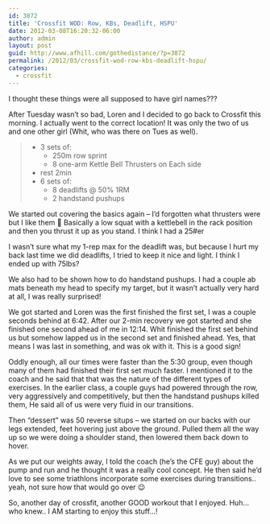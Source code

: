 ```yaml
---
id: 3872
title: 'Crossfit WOD: Row, KBs, Deadlift, HSPU'
date: 2012-03-08T16:20:32-06:00
author: admin
layout: post
guid: http://www.afhill.com/gothedistance/?p=3872
permalink: /2012/03/crossfit-wod-row-kbs-deadlift-hspu/
categories:
  - crossfit
---
```

I thought these things were all supposed to have girl names???

After Tuesday wasn&#8217;t so bad, Loren and I decided to go back to Crossfit this morning. I actually went to the correct location! It was only the two of us and one other girl (Whit, who was there on Tues as well).

>   * 3 sets of: 
>       * 250m row sprint
>       * 8 one-arm Kettle Bell Thrusters on Each side
>   * rest 2min
>   * 6 sets of: 
>       * 8 deadlifts @ 50% 1RM
>       * 2 handstand pushups

We started out covering the basics again &#8211; I&#8217;d forgotten what thrusters were but I like them 🙂 Basically a low squat with a kettlebell in the rack position and then you thrust it up as you stand. I think I had a 25#er

I wasn&#8217;t sure what my 1-rep max for the deadlift was, but because I hurt my back last time we did deadlifts, I tried to keep it nice and light. I think I ended up with 75lbs? 

We also had to be shown how to do handstand pushups. I had a couple ab mats beneath my head to specify my target, but it wasn&#8217;t actually very hard at all, I was really surprised!

We got started and Loren was the first finished the first set, I was a couple seconds behind at 6:42. After our 2-min recovery we got started and she finished one second ahead of me in 12:14. Whit finished the first set behind us but somehow lapped us in the second set and finished ahead. Yes, that means I was last in something, and was ok with it. This is a good sign! 

Oddly enough, all our times were faster than the 5:30 group, even though many of them had finished their first set much faster. I mentioned it to the coach and he said that that was the nature of the different types of exercises. In the earlier class, a couple guys had powered through the row, very aggressively and competitively, but then the handstand pushups killed them, He said all of us were very fluid in our transitions. 

Then &#8220;dessert&#8221; was 50 reverse situps &#8211; we started on our backs with our legs extended, feet hovering just above the ground. Pulled them all the way up so we were doing a shoulder stand, then lowered them back down to hover. 

As we put our weights away, I told the coach (he&#8217;s the CFE guy) about the pump and run and he thought it was a really cool concept. He then said he&#8217;d love to see some triathlons incorporate some exercises during transitions.. yeah, not sure how that would go over 😉

So, another day of crossfit, another GOOD workout that I enjoyed. Huh&#8230; who knew.. I AM starting to enjoy this stuff&#8230;!